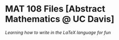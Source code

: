 # MAT 108 Files [Abstract Mathematics @ UC Davis]
*Learning how to write in the LaTeX language for fun*
